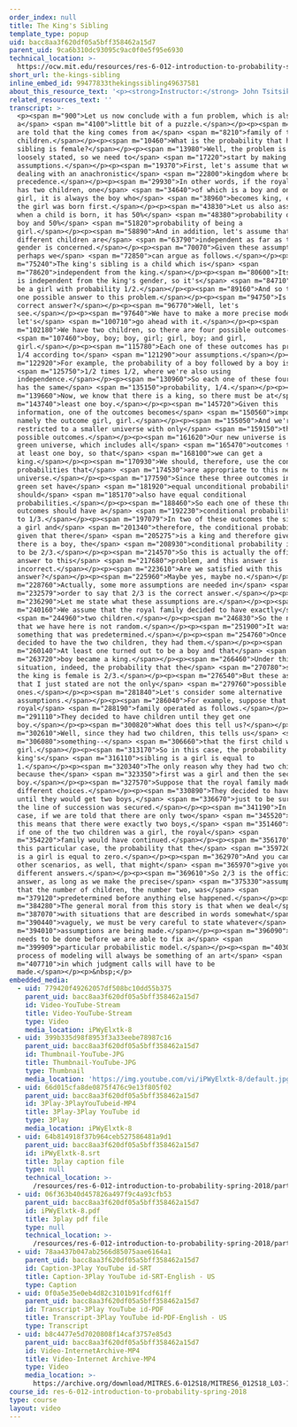 ```yaml
---
order_index: null
title: The King's Sibling
template_type: popup
uid: bacc8aa3f620df05a5bff358462a15d7
parent_uid: 9ca6b310dc93095c9ac0f0e5f95e6930
technical_location: >-
  https://ocw.mit.edu/resources/res-6-012-introduction-to-probability-spring-2018/part-i-the-fundamentals/the-kings-sibling
short_url: the-kings-sibling
inline_embed_id: 99477833thekingssibling49637581
about_this_resource_text: '<p><strong>Instructor:</strong> John Tsitsiklis</p>'
related_resources_text: ''
transcript: >-
  <p><span m="900">Let us now conclude with a fun problem, which is also
  a</span> <span m="4100">little bit of a puzzle.</span></p><p><span m="5970">We
  are told that the king comes from a</span> <span m="8210">family of two
  children.</span></p><p><span m="10460">What is the probability that his
  sibling is female?</span></p><p><span m="13980">Well, the problem is too
  loosely stated, so we need to</span> <span m="17220">start by making some
  assumptions.</span></p><p><span m="19370">First, let's assume that we're
  dealing with an anachronistic</span> <span m="22800">kingdom where boys have
  precedence.</span></p><p><span m="29930">In other words, if the royal family
  has two children, one</span> <span m="34640">of which is a boy and one is a
  girl, it is always the boy who</span> <span m="38960">becomes king, even if
  the girl was born first.</span></p><p><span m="43830">Let us also assume that
  when a child is born, it has 50%</span> <span m="48380">probability of being a
  boy and 50%</span> <span m="51820">probability of being a
  girl.</span></p><p><span m="58890">And in addition, let's assume that
  different children are</span> <span m="63790">independent as far as their
  gender is concerned.</span></p><p><span m="70070">Given these assumptions,
  perhaps we</span> <span m="72850">can argue as follows.</span></p><p><span
  m="75240">The king's sibling is a child which is</span> <span
  m="78620">independent from the king.</span></p><p><span m="80600">Its gender
  is independent from the king's gender, so it's</span> <span m="84710">going to
  be a girl with probability 1/2.</span></p><p><span m="89160">And so this is
  one possible answer to this problem.</span></p><p><span m="94750">Is this a
  correct answer?</span></p><p><span m="96770">Well, let's
  see.</span></p><p><span m="97640">We have to make a more precise model, so
  let's</span> <span m="100710">go ahead with it.</span></p><p><span
  m="102180">We have two children, so there are four possible outcomes--</span>
  <span m="107460">boy, boy; boy, girl; girl, boy; and girl,
  girl.</span></p><p><span m="115780">Each one of these outcomes has probability
  1/4 according to</span> <span m="121290">our assumptions.</span></p><p><span
  m="122920">For example, the probability of a boy followed by a boy is</span>
  <span m="125750">1/2 times 1/2, where we're also using
  independence.</span></p><p><span m="130960">So each one of these four outcomes
  has the same</span> <span m="135150">probability, 1/4.</span></p><p><span
  m="139660">Now, we know that there is a king, so there must be at</span> <span
  m="143740">least one boy.</span></p><p><span m="145720">Given this
  information, one of the outcomes becomes</span> <span m="150560">impossible,
  namely the outcome girl, girl.</span></p><p><span m="155050">And we're
  restricted to a smaller universe with only</span> <span m="159150">three
  possible outcomes.</span></p><p><span m="161620">Our new universe is this
  green universe, which includes all</span> <span m="165470">outcomes that have
  at least one boy, so that</span> <span m="168100">we can get a
  king.</span></p><p><span m="170930">We should, therefore, use the conditional
  probabilities that</span> <span m="174530">are appropriate to this new
  universe.</span></p><p><span m="177590">Since these three outcomes inside the
  green set have</span> <span m="181920">equal unconditional probabilities, they
  should</span> <span m="185170">also have equal conditional
  probabilities.</span></p><p><span m="188460">So each one of these three
  outcomes should have a</span> <span m="192230">conditional probability equal
  to 1/3.</span></p><p><span m="197079">In two of these outcomes the sibling is
  a girl and</span> <span m="201340">therefore, the conditional probability
  given that there</span> <span m="205275">is a king and therefore given that
  there is a boy, the</span> <span m="208930">conditional probability is going
  to be 2/3.</span></p><p><span m="214570">So this is actually the official
  answer to this</span> <span m="217680">problem, and this answer is
  incorrect.</span></p><p><span m="223610">Are we satisfied with this
  answer?</span></p><p><span m="225960">Maybe yes, maybe no.</span></p><p><span
  m="228760">Actually, some more assumptions are needed in</span> <span
  m="232579">order to say that 2/3 is the correct answer.</span></p><p><span
  m="236290">Let me state what these assumptions are.</span></p><p><span
  m="240160">We assume that the royal family decided to have exactly</span>
  <span m="244960">two children.</span></p><p><span m="246830">So the number two
  that we have here is not random.</span></p><p><span m="251900">It was
  something that was predetermined.</span></p><p><span m="254760">Once they
  decided to have the two children, they had them.</span></p><p><span
  m="260140">At least one turned out to be a boy and that</span> <span
  m="263720">boy became a king.</span></p><p><span m="266460">Under this
  situation, indeed, the probability that the</span> <span m="270780">sibling of
  the king is female is 2/3.</span></p><p><span m="276540">But these assumptions
  that I just stated are not the only</span> <span m="279760">possible
  ones.</span></p><p><span m="281840">Let's consider some alternative
  assumptions.</span></p><p><span m="286040">For example, suppose that the
  royal</span> <span m="288190">family operated as follows.</span></p><p><span
  m="291110">They decided to have children until they get one
  boy.</span></p><p><span m="300820">What does this tell us?</span></p><p><span
  m="302610">Well, since they had two children, this tells us</span> <span
  m="306080">something--</span> <span m="306660">that the first child was a
  girl.</span></p><p><span m="313170">So in this case, the probability that the
  king's</span> <span m="316110">sibling is a girl is equal to
  1.</span></p><p><span m="320340">The only reason why they had two children was
  because the</span> <span m="323350">first was a girl and then the second was a
  boy.</span></p><p><span m="327570">Suppose that the royal family made some
  different choices.</span></p><p><span m="330890">They decided to have children
  until they would get two boys,</span> <span m="336670">just to be sure that
  the line of succession was secured.</span></p><p><span m="341190">In this
  case, if we are told that there are only two</span> <span m="345520">children,
  this means that there were exactly two boys,</span> <span m="351460">because
  if one of the two children was a girl, the royal</span> <span
  m="354220">family would have continued.</span></p><p><span m="356170">So in
  this particular case, the probability that the</span> <span m="359720">sibling
  is a girl is equal to zero.</span></p><p><span m="362970">And you can think of
  other scenarios, as well, that might</span> <span m="365970">give you
  different answers.</span></p><p><span m="369610">So 2/3 is the official
  answer, as long as we make the precise</span> <span m="375330">assumptions
  that the number of children, the number two, was</span> <span
  m="379120">predetermined before anything else happened.</span></p><p><span
  m="384280">The general moral from this story is that when we deal</span> <span
  m="387070">with situations that are described in words somewhat</span> <span
  m="390440">vaguely, we must be very careful to state whatever</span> <span
  m="394010">assumptions are being made.</span></p><p><span m="396090">And that
  needs to be done before we are able to fix a</span> <span
  m="399909">particular probabilistic model.</span></p><p><span m="403050">This
  process of modeling will always be something of an art</span> <span
  m="407710">in which judgment calls will have to be
  made.</span></p><p>&nbsp;</p>
embedded_media:
  - uid: 779420f49262057df508bc10dd55b375
    parent_uid: bacc8aa3f620df05a5bff358462a15d7
    id: Video-YouTube-Stream
    title: Video-YouTube-Stream
    type: Video
    media_location: iPWyElxtk-8
  - uid: 399b335d98f8953f3a33eebe78987c16
    parent_uid: bacc8aa3f620df05a5bff358462a15d7
    id: Thumbnail-YouTube-JPG
    title: Thumbnail-YouTube-JPG
    type: Thumbnail
    media_location: 'https://img.youtube.com/vi/iPWyElxtk-8/default.jpg'
  - uid: 66d015cfa8de0875f476c9e13f805f02
    parent_uid: bacc8aa3f620df05a5bff358462a15d7
    id: 3Play-3PlayYouTubeid-MP4
    title: 3Play-3Play YouTube id
    type: 3Play
    media_location: iPWyElxtk-8
  - uid: 64b814918f37b964ceb527586481a9d1
    parent_uid: bacc8aa3f620df05a5bff358462a15d7
    id: iPWyElxtk-8.srt
    title: 3play caption file
    type: null
    technical_location: >-
      /resources/res-6-012-introduction-to-probability-spring-2018/part-i-the-fundamentals/the-kings-sibling/iPWyElxtk-8.srt
  - uid: 06f363b40d457826a497f9c4a93cfb53
    parent_uid: bacc8aa3f620df05a5bff358462a15d7
    id: iPWyElxtk-8.pdf
    title: 3play pdf file
    type: null
    technical_location: >-
      /resources/res-6-012-introduction-to-probability-spring-2018/part-i-the-fundamentals/the-kings-sibling/iPWyElxtk-8.pdf
  - uid: 78aa437b047ab2566d85075aae6164a1
    parent_uid: bacc8aa3f620df05a5bff358462a15d7
    id: Caption-3Play YouTube id-SRT
    title: Caption-3Play YouTube id-SRT-English - US
    type: Caption
  - uid: 0f0a5e35e0eb4d82c3101b91fcdf61ff
    parent_uid: bacc8aa3f620df05a5bff358462a15d7
    id: Transcript-3Play YouTube id-PDF
    title: Transcript-3Play YouTube id-PDF-English - US
    type: Transcript
  - uid: b8c4477e5d7020808f14caf3757e85d3
    parent_uid: bacc8aa3f620df05a5bff358462a15d7
    id: Video-InternetArchive-MP4
    title: Video-Internet Archive-MP4
    type: Video
    media_location: >-
      https://archive.org/download/MITRES.6-012S18/MITRES6_012S18_L03-10_300k.mp4
course_id: res-6-012-introduction-to-probability-spring-2018
type: course
layout: video
---
```

